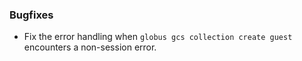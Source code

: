 ### Bugfixes

* Fix the error handling when `globus gcs collection create guest` encounters a
  non-session error.
